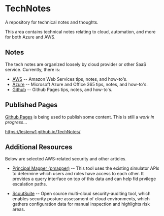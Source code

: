 # TechNotes
A repository for technical notes and thoughts.

This area contains technical notes relating to cloud, automation, and more 
for both Azure and AWS.

## Notes
The tech notes are organized loosely by cloud provider or other SaaS service.
Currently, there is:

* [AWS](https://github.com/lesterw1/TechNotes/tree/master/AWS/) -- Amazon Web Services tips, notes, and how-to's.
* [Azure](https://github.com/lesterw1/TechNotes/tree/master/AZURE/) -- Microsoft Azure and Office 365 tips, notes, and how-to's.
* [Github](https://github.com/lesterw1/TechNotes/tree/master/GITHUB/) -- Github Pages tips, notes, and how-to's.


## Published Pages
[Github Pages](https://pages.github.com) is being used to publish some content.
This is still a *work in progress*...

https://lesterw1.github.io/TechNotes/


## Additional Resources
Below are selected AWS-related security and other articles.

* [Principal Mapper (pmapper)](https://www.nccgroup.trust/uk/our-research/principal-mapper-pmapper/)
-- This tool uses the existing simulator APIs to determine which users and roles have access to each other.
It provides a query interface on top of this data and can help fid prvilege escalation paths.

* [ScoutSuite](https://github.com/nccgroup/ScoutSuite)
-- Open source multi-cloud security-auditing tool, which enables security posture assessment of cloud environments,
which gathers configuration data for manual inspection and highlights risk areas. 

